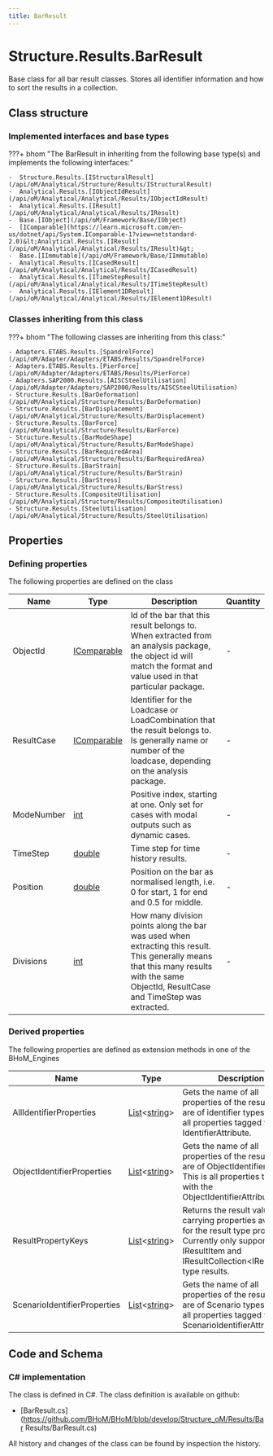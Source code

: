 ```yaml
---
title: BarResult
---
```


# Structure.Results.BarResult

Base class for all bar result classes. Stores all identifier information and how to sort the results in a collection.

## Class structure

### Implemented interfaces and base types

???+ bhom "The BarResult in inheriting from the following base type(s) and implements the following interfaces:"

    -  Structure.Results.[IStructuralResult](/api/oM/Analytical/Structure/Results/IStructuralResult)
    -  Analytical.Results.[IObjectIdResult](/api/oM/Analytical/Analytical/Results/IObjectIdResult)
    -  Analytical.Results.[IResult](/api/oM/Analytical/Analytical/Results/IResult)
    -  Base.[IObject](/api/oM/Framework/Base/IObject)
    -  [IComparable](https://learn.microsoft.com/en-us/dotnet/api/System.IComparable-1?view=netstandard-2.0)&lt;Analytical.Results.[IResult](/api/oM/Analytical/Analytical/Results/IResult)&gt;
    -  Base.[IImmutable](/api/oM/Framework/Base/IImmutable)
    -  Analytical.Results.[ICasedResult](/api/oM/Analytical/Analytical/Results/ICasedResult)
    -  Analytical.Results.[ITimeStepResult](/api/oM/Analytical/Analytical/Results/ITimeStepResult)
    -  Analytical.Results.[IElement1DResult](/api/oM/Analytical/Analytical/Results/IElement1DResult)


### Classes inheriting from this class

???+ bhom "The following classes are inheriting from this class:"

    - Adapters.ETABS.Results.[SpandrelForce](/api/oM/Adapter/Adapters/ETABS/Results/SpandrelForce)
    - Adapters.ETABS.Results.[PierForce](/api/oM/Adapter/Adapters/ETABS/Results/PierForce)
    - Adapters.SAP2000.Results.[AISCSteelUtilisation](/api/oM/Adapter/Adapters/SAP2000/Results/AISCSteelUtilisation)
    - Structure.Results.[BarDeformation](/api/oM/Analytical/Structure/Results/BarDeformation)
    - Structure.Results.[BarDisplacement](/api/oM/Analytical/Structure/Results/BarDisplacement)
    - Structure.Results.[BarForce](/api/oM/Analytical/Structure/Results/BarForce)
    - Structure.Results.[BarModeShape](/api/oM/Analytical/Structure/Results/BarModeShape)
    - Structure.Results.[BarRequiredArea](/api/oM/Analytical/Structure/Results/BarRequiredArea)
    - Structure.Results.[BarStrain](/api/oM/Analytical/Structure/Results/BarStrain)
    - Structure.Results.[BarStress](/api/oM/Analytical/Structure/Results/BarStress)
    - Structure.Results.[CompositeUtilisation](/api/oM/Analytical/Structure/Results/CompositeUtilisation)
    - Structure.Results.[SteelUtilisation](/api/oM/Analytical/Structure/Results/SteelUtilisation)


## Properties



### Defining properties

The following properties are defined on the class

| Name             | Type             | Description      | Quantity         |
|------------------|------------------|------------------|------------------|
| ObjectId | [IComparable](https://learn.microsoft.com/en-us/dotnet/api/System.IComparable?view=netstandard-2.0) | Id of the bar that this result belongs to. When extracted from an analysis package, the object id will match the format and value used in that particular package. | - |
| ResultCase | [IComparable](https://learn.microsoft.com/en-us/dotnet/api/System.IComparable?view=netstandard-2.0) | Identifier for the Loadcase or LoadCombination that the result belongs to. Is generally name or number of the loadcase, depending on the analysis package. | - |
| ModeNumber | [int](https://learn.microsoft.com/en-us/dotnet/api/System.Int32?view=netstandard-2.0) | Positive index, starting at one. Only set for cases with modal outputs such as dynamic cases. | - |
| TimeStep | [double](https://learn.microsoft.com/en-us/dotnet/api/System.Double?view=netstandard-2.0) | Time step for time history results. | - |
| Position | [double](https://learn.microsoft.com/en-us/dotnet/api/System.Double?view=netstandard-2.0) | Position on the bar as normalised length, i.e. 0 for start, 1 for end and 0.5 for middle. | - |
| Divisions | [int](https://learn.microsoft.com/en-us/dotnet/api/System.Int32?view=netstandard-2.0) | How many division points along the bar was used when extracting this result. This generally means that this many results with the same ObjectId, ResultCase and TimeStep was extracted. | - |


### Derived properties

The following properties are defined as extension methods in one of the BHoM_Engines

| Name             | Type             | Description      | Quantity         | Engine           |
|------------------|------------------|------------------|------------------|------------------|
| AllIdentifierProperties | [List](https://learn.microsoft.com/en-us/dotnet/api/System.Collections.Generic.List-1?view=netstandard-2.0)&lt;[string](https://learn.microsoft.com/en-us/dotnet/api/System.String?view=netstandard-2.0)&gt; | Gets the name of all properties of the result that are of identifier types. This is all properties tagged with any IdentifierAttribute. | - | Results_Engine |
| ObjectIdentifierProperties | [List](https://learn.microsoft.com/en-us/dotnet/api/System.Collections.Generic.List-1?view=netstandard-2.0)&lt;[string](https://learn.microsoft.com/en-us/dotnet/api/System.String?view=netstandard-2.0)&gt; | Gets the name of all properties of the result that are of ObjectIdentifier types. This is all properties tagged with the ObjectIdentifierAttribute. | - | Results_Engine |
| ResultPropertyKeys | [List](https://learn.microsoft.com/en-us/dotnet/api/System.Collections.Generic.List-1?view=netstandard-2.0)&lt;[string](https://learn.microsoft.com/en-us/dotnet/api/System.String?view=netstandard-2.0)&gt; | Returns the result value carrying properties available for the result type provided. Currently only supported for IResultItem and IResultCollection&lt;IResultItem&gt; type results. | - | Results_Engine |
| ScenarioIdentifierProperties | [List](https://learn.microsoft.com/en-us/dotnet/api/System.Collections.Generic.List-1?view=netstandard-2.0)&lt;[string](https://learn.microsoft.com/en-us/dotnet/api/System.String?view=netstandard-2.0)&gt; | Gets the name of all properties of the result that are of Scenario types. This is all properties tagged with the ScenarioIdentifierAttribute. | - | Results_Engine |


## Code and Schema

### C# implementation

The class is defined in C#. The class definition is available on github:

- [BarResult.cs](https://github.com/BHoM/BHoM/blob/develop/Structure_oM/Results/Bar Results/BarResult.cs)

All history and changes of the class can be found by inspection the history.
